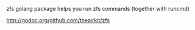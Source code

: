 zfs golang package helps you run zfs commands (together with runcmd)

http://godoc.org/github.com/theairkit/zfs
